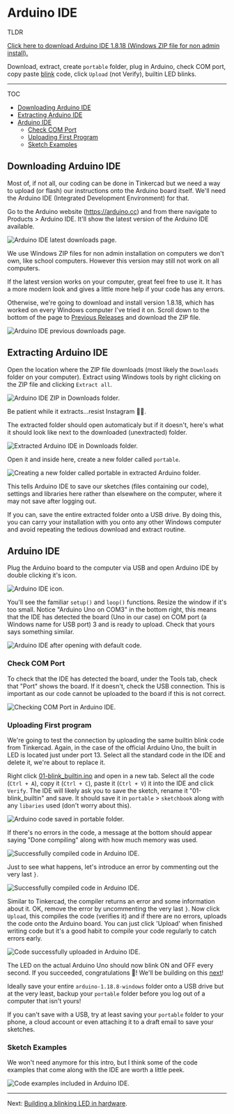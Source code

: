 # Arduino IDE

TLDR

[Click here to download Arduino IDE 1.8.18 (Windows ZIP file for non admin install).](https://downloads.arduino.cc/arduino-1.8.18-windows.zip)

Download, extract, create `portable` folder, plug in Arduino, check COM port, copy paste [blink](Code/01-blink_builtin.ino) code, click `Upload` (not Verify), builtin LED blinks.

---

TOC

- [Downloading Arduino IDE](#downloading-arduino-ide)
- [Extracting Arduino IDE](#extracting-arduino-ide)
- [Arduino IDE](#arduino-ide-1)
    - [Check COM Port](#check-com-port)
    - [Uploading First Program](#uploading-first-program)
    - [Sketch Examples](#sketch-examples)


## Downloading Arduino IDE

Most of, if not all, our coding can be done in Tinkercad but we need a way to upload (or flash) our instructions onto the Arduino board itself. We'll need the Arduino IDE (Integrated Development Environment) for that.

Go to the Arduino website (https://arduino.cc) and from there navigate to Products > Arduino IDE. It'll show the latest version of the Arduino IDE available.

![Arduino IDE latest downloads page.](Images/Setup/IDE/00-latest_ide.png)

We use Windows ZIP files for non admin installation on computers we don't own, like school computers. However this version may still not work on all computers.

If the latest version works on your computer, great feel free to use it. It has a more modern look and gives a little more help if your code has any errors.

Otherwise, we're going to download and install version 1.8.18, which has worked on every Windows computer I've tried it on. Scroll down to the bottom of the page to [Previous Releases](https://www.arduino.cc/en/software/OldSoftwareReleases/) and download the ZIP file.

![Arduino IDE previous downloads page.](Images/Setup/IDE/01-previous_ide.png)


## Extracting Arduino IDE

Open the location where the ZIP file downloads (most likely the `Downloads` folder on your computer).
Extract using Windows tools by right clicking on the ZIP file and clicking `Extract all`.

![Arduino IDE ZIP in Downloads folder.](Images/Setup/IDE/02-extract_00.png)

Be patient while it extracts...resist Instagram :face_exhaling:.  

The extracted folder should open automaticaly but if it doesn't, here's what it should look like next to the downloaded (unextracted) folder.

![Extracted Arduino IDE in Downloads folder.](Images/Setup/IDE/03-extract_01.png)

Open it and inside here, create a new folder called `portable`. 

![Creating a new folder called portable in extracted Arduino folder.](Images/Setup/IDE/04-portable.png)

This tells Arduino IDE to save our sketches (files containing our code), settings and libraries here rather than elsewhere on the computer, where it may not save after logging out.

If you can, save the entire extracted folder onto a USB drive.
By doing this, you can carry your installation with you onto any other Windows computer and avoid repeating the tedious download and extract routine. 

## Arduino IDE

Plug the Arduino board to the computer via USB and open Arduino IDE by double clicking it's icon.

![Arduino IDE icon.](Images/Setup/IDE/05-open_00.png)

You'll see the familiar `setup()` and `loop()` functions. Resize the window if it's too small. Notice "Arduino Uno on COM3" in the bottom right, this means that the IDE has detected the board (Uno in our case) on COM port (a Windows name for USB port) 3 and is ready to upload. Check that yours says something similar.

![Arduino IDE after opening with default code.](Images/Setup/IDE/06-open_01.png)

### Check COM Port

To check that the IDE has detected the board, under the Tools tab, check that "Port" shows the board. If it doesn't, check the USB connection. This is important as our code cannot be uploaded to the board if this is not correct. 

![Checking COM Port in Arduino IDE.](Images/Setup/IDE/07-com_port.png)

### Uploading First program

We're going to test the connection by uploading the same builtin blink code from Tinkercad. Again, in the case of the official Arduino Uno, the built in LED is located just under port 13. Select all the standard code in the IDE and delete it, we're about to replace it.

Right click [01-blink_builtin.ino](Code/01-blink_builtin.ino) and open in a new tab. Select all the code (`Ctrl + A`), copy it (`Ctrl + C`), paste it (`Ctrl + V`) it into the IDE and click `Verify`. The IDE will likely ask you to save the sketch, rename it "01-blink_builtin" and save. It should save it in `portable` > `sketchbook` along with any `libaries` used (don't worry about this).

![Arduino code saved in portable folder.](Images/Setup/IDE/12-saved.png)

If there's no errors in the code, a message at the bottom should appear saying "Done compiling" along with how much memory was used. 


![Successfully compiled code in Arduino IDE.](Images/Setup/IDE/08-verify.png)

Just to see what happens, let's introduce an error by commenting out the very last `}`. 

![Successfully compiled code in Arduino IDE.](Images/Setup/IDE/09-error.png)

Similar to Tinkercad, the compiler returns an error and some information about it. OK, remove the error by uncommenting the very last `}`. Now click `Upload`, this compiles the code (verifies it) and if there are no errors, uploads the code onto the Arduino board. You can just click 'Upload' when finished writing code but it's a good habit to compile your code regularly to catch errors early. 

![Code successfully uploaded in Arduino IDE.](Images/Setup/IDE/11-upload.png)

The LED on the actual Arduino Uno should now blink ON and OFF every second. If you succeeded, congratulations :partying_face:! We'll be building on this [next](10-blinking_led.md)!

Ideally save your entire `arduino-1.18.8-windows` folder onto a USB drive but at the very least, backup your `portable` folder before you log out of a computer that isn't yours!

If you can't save with a USB, try at least saving your `portable` folder to your phone, a cloud account or even attaching it to a draft email to save your sketches.

### Sketch Examples

 We won't need anymore for this intro, but I think some of the code examples that come along with the IDE are worth a little peek. 

![Code examples included in Arduino IDE.](Images/Setup/IDE/13-examples.png)

---

Next: [Building a blinking LED in hardware](10-blinking_led.md).
